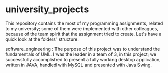 university_projects
===================
This repository contains the most of my programming assignments, related to my university; some of them were implemented with other colleagues, because of the team spirit that the assignment tried to create. Let's have a quick look at the folders' structure.

software_engineering : The purpose of this project was to understand the fundamentals of UML. I was the leader in a team of 3, in this project; we successfully accomplished to present a fully working desktop application, written in JAVA, handled with MySQL and presented with Java Swing.
